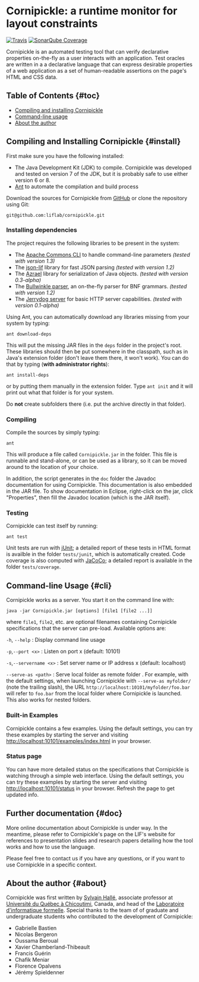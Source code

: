 Cornipickle: a runtime monitor for layout constraints
=====================================================

[![Travis](https://img.shields.io/travis/liflab/cornipickle.svg?style=flat-square)]()
[![SonarQube Coverage](https://sonarcloud.io/api/project_badges/measure?project=liflab%3Acornipickle&metric=coverage)](https://sonarcloud.io/dashboard?id=liflab%3Acornipickle)

Cornipickle is an automated testing tool that can verify declarative properties
on-the-fly as a user interacts with an application. Test oracles are written in
a a declarative language that can express desirable properties of a web
application as a set of human-readable assertions on the page's HTML and CSS
data.


Table of Contents                                                    {#toc}
-----------------

- [Compiling and installing Cornipickle](#install)
- [Command-line usage](#cli)
- [About the author](#about)

Compiling and Installing Cornipickle                             {#install}
------------------------------------

First make sure you have the following installed:

- The Java Development Kit (JDK) to compile. Cornipickle was developed and
  tested on version 7 of the JDK, but it is probably safe to use either
  version 6 or 8.
- [Ant](http://ant.apache.org) to automate the compilation and build process

Download the sources for Cornipickle from
[GitHub](https://github.com/liflab/cornipickle) or clone the repository using
Git:

    git@github.com:liflab/cornipickle.git

### Installing dependencies

The project requires the following libraries to be present in the system:

- The [Apache Commons CLI](http://commons.apache.org/proper/commons-cli/)
  to handle command-line parameters *(tested with version 1.3)*
- The [json-lif](https://github.com/liflab/json-lif) library for
  fast JSON parsing *(tested with version 1.2)*
- The [Azrael](https://github.com/sylvainhale/Azrael) library for
  serialization of Java objects. *(tested with version 0.3-alpha)*
- The [Bullwinkle parser](https://github.com/sylvainhalle/Bullwinkle),
  an on-the-fly parser for BNF grammars. *(tested with version 1.2)*
- The [Jerrydog server](https://github.com/sylvainhalle/Jerrydog) for basic
  HTTP server capabilities. *(tested with version 0.1-alpha)*

Using Ant, you can automatically download any libraries missing from your
system by typing:

    ant download-deps

This will put the missing JAR files in the `deps` folder in the project's
root. These libraries should then be put somewhere in the classpath, such as
in Java's extension folder (don't leave them there, it won't work). You can
do that by typing (**with administrator rights**):

    ant install-deps

or by putting them manually in the extension folder. Type `ant init` and it
will print out what that folder is for your system.

Do **not** create subfolders there (i.e. put the archive directly in that
folder).

### Compiling

Compile the sources by simply typing:

    ant

This will produce a file called `Cornipickle.jar` in the folder. This file
is runnable and stand-alone, or can be used as a library, so it can be moved
around to the location of your choice.

In addition, the script generates in the `doc` folder the Javadoc
documentation for using Cornipickle. This documentation is also embedded in
the JAR file. To show documentation in Eclipse, right-click on the jar,
click "Properties", then fill the Javadoc location (which is the JAR
itself).

### Testing

Cornipickle can test itself by running:

    ant test

Unit tests are run with [jUnit](http://junit.org); a detailed report of
these tests in HTML format is availble in the folder `tests/junit`, which
is automatically created. Code coverage is also computed with
[JaCoCo](http://www.eclemma.org/jacoco/); a detailed report is available
in the folder `tests/coverage`.

Command-line Usage                                                   {#cli}
------------------

Cornipickle works as a server. You start it on the command line with:

    java -jar Cornipickle.jar [options] [file1 [file2 ...]]

where `file1`, `file2`, etc. are optional filenames containing Cornipickle
specifications that the server can pre-load. Available options are:

`-h`, `--help`
:  Display command line usage

`-p`,`--port <x>` 
:  Listen on port x (default: 10101)

`-s`,`--servername <x>`
:  Set server name or IP address x (default: localhost)

`--serve-as <path>`
:  Serve local folder as remote folder <path>. For example, with the default
   settings, when launching Cornipickle with `--serve-as myfolder/` (note the
   trailing slash), the URL `http://localhost:10101/myfolder/foo.bar` will
   refer to `foo.bar` from the local folder where Cornipickle is launched.
   This also works for nested folders.

### Built-in Examples

Cornipickle contains a few examples. Using the default settings, you can
try these examples by starting the server and visiting
[http://localhost:10101/examples/index.html](http://localhost:10101/examples/index.html)
in your browser.

### Status page

You can have more detailed status on the specifications that Cornipickle is
watching through a simple web interface. Using the default settings, you can
try these examples by starting the server and visiting
[http://localhost:10101/status](http://localhost:10101/status)
in your browser. Refresh the page to get updated info.

Further documentation {#doc}
---------------------

More online documentation about Cornipickle is under way. In the meantime,
please refer to Cornipickle's page on the LIF's website for references to
presentation slides and research papers detailing how the tool works and how to
use the language.

Please feel free to contact us if you have any questions, or if you want to use
Cornipickle in a specific context.

About the author                                                   {#about}
----------------

Cornipickle was first written by [Sylvain Hallé](http://leduotang.ca/sylvain),
associate professor at [Université du Québec à Chicoutimi](https://www.uqac.ca),
Canada, and head of the [Laboratoire d'informatique
formelle](https://liflab.ca). Special thanks to the team of of graduate and
undergraduate students who contributed to the development of Cornipickle:

- Gabrielle Bastien
- Nicolas Bergeron
- Oussama Beroual
- Xavier Chamberland-Thibeault
- Francis Guérin
- Chafik Meniar
- Florence Opalvens
- Jérémy Spieldenner

<!-- :wrap=hard:maxLineLen=80: -->
